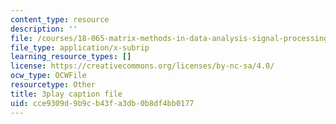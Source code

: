 ```yaml
---
content_type: resource
description: ''
file: /courses/18-065-matrix-methods-in-data-analysis-signal-processing-and-machine-learning-spring-2018/cce9309d9b9cb43fa3db0b8df4bb0177_MuEW9pG9oxE.srt
file_type: application/x-subrip
learning_resource_types: []
license: https://creativecommons.org/licenses/by-nc-sa/4.0/
ocw_type: OCWFile
resourcetype: Other
title: 3play caption file
uid: cce9309d-9b9c-b43f-a3db-0b8df4bb0177
---
```

